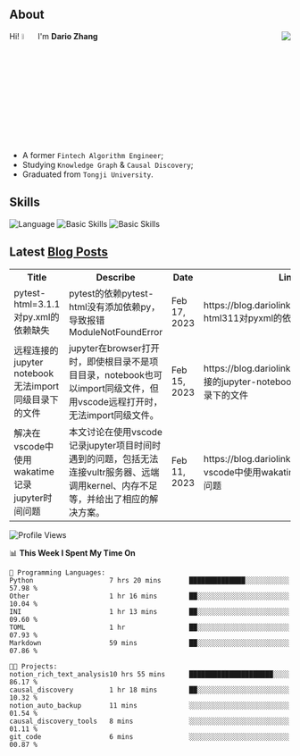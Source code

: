 ## About

<img align="right" src="https://github-readme-stats.vercel.app/api?username=dario-github&show_icons=true&bg_color=00000000&hide_title=true&hide_border=true&include_all_commits=true&count_private=true&theme=transparent" />

Hi! <img src="https://media.giphy.com/media/hvRJCLFzcasrR4ia7z/giphy.gif" width="5%"> I'm **Dario Zhang**

- A former `Fintech Algorithm Engineer`;
- Studying `Knowledge Graph` & `Causal Discovery`;
- Graduated from `Tongji University`.

## Skills

![Language](https://skillicons.dev/icons?i=py,matlab,pytorch,latex,regex,mysql,sqlite)
![Basic Skills](https://skillicons.dev/icons?i=bash,git,linux,md)
![Basic Skills](https://skillicons.dev/icons?i=vim,vscode,jupyterlab)

## Latest [Blog Posts](https://blog.dariolink.vercel.app/)

<table>
  <tr><th>Title</th><th>Describe</th><th>Date</th><th>Link</th></tr>
  <!-- BLOG-POST-LIST:START --><tr><td>pytest-html=3.1.1对py.xml的依赖缺失</td><td>pytest的依赖pytest-html没有添加依赖py，导致报错ModuleNotFoundError</td><td>Feb 17, 2023</td><td>https://blog.dariolink.vercel.app/pytest-html311对pyxml的依赖缺失</td></tr><tr><td>远程连接的jupyter notebook无法import同级目录下的文件</td><td>jupyter在browser打开时，即使根目录不是项目目录，notebook也可以import同级文件，但用vscode远程打开时，无法import同级文件。</td><td>Feb 15, 2023</td><td>https://blog.dariolink.vercel.app/远程连接的jupyter-notebook无法import同级目录下的文件</td></tr><tr><td>解决在vscode中使用wakatime记录jupyter时间问题</td><td>本文讨论在使用vscode记录jupyter项目时间时遇到的问题，包括无法连接vultr服务器、远端调用kernel、内存不足等，并给出了相应的解决方案。</td><td>Feb 11, 2023</td><td>https://blog.dariolink.vercel.app/解决在vscode中使用wakatime记录jupyter时间问题</td></tr><!-- BLOG-POST-LIST:END -->
</table>

<!--START_SECTION:waka-->
![Profile Views](http://img.shields.io/badge/Profile%20Views-302-blue)

📊 **This Week I Spent My Time On** 

```text
💬 Programming Languages: 
Python                   7 hrs 20 mins       ██████████████░░░░░░░░░░░   57.98 % 
Other                    1 hr 16 mins        ██░░░░░░░░░░░░░░░░░░░░░░░   10.04 % 
INI                      1 hr 13 mins        ██░░░░░░░░░░░░░░░░░░░░░░░   09.60 % 
TOML                     1 hr                ██░░░░░░░░░░░░░░░░░░░░░░░   07.93 % 
Markdown                 59 mins             ██░░░░░░░░░░░░░░░░░░░░░░░   07.86 % 

🐱‍💻 Projects: 
notion_rich_text_analysis10 hrs 55 mins      █████████████████████░░░░   86.17 % 
causal_discovery         1 hr 18 mins        ██░░░░░░░░░░░░░░░░░░░░░░░   10.32 % 
notion_auto_backup       11 mins             ░░░░░░░░░░░░░░░░░░░░░░░░░   01.54 % 
causal_discovery_tools   8 mins              ░░░░░░░░░░░░░░░░░░░░░░░░░   01.11 % 
git_code                 6 mins              ░░░░░░░░░░░░░░░░░░░░░░░░░   00.87 % 

```


<!--END_SECTION:waka-->
